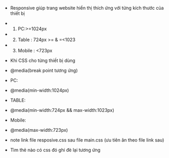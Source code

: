 + Responsive giúp trang website hiển thị thích ứng với từng kích thước của thiết bị
- 1. PC:>=1024px
- 2. Table : 724px >= & =<1023
- 3. Mobile : <723px

+ Khi CSS cho từng thiết bị dùng 
- @media(break point tương ứng)
+ PC:
- @media(min-width:1024px)
+ TABLE:
- @media(min-width:724px && max-width:1023px)
+ Mobile:
- @media(max-width:723px)

+ note link file resposive.css sau file main.css (ưu tiên ăn theo file link sau)
- Tìm thẻ nào có css đó ghi đè lại tương ứng





